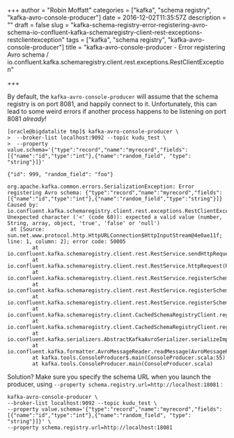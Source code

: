 +++
author = "Robin Moffatt"
categories = ["kafka", "schema registry", "kafka-avro-console-producer"]
date = 2016-12-02T11:35:57Z
description = ""
draft = false
slug = "kafka-schema-registry-error-registering-avro-schema-io-confluent-kafka-schemaregistry-client-rest-exceptions-restclientexception"
tags = ["kafka", "schema registry", "kafka-avro-console-producer"]
title = "kafka-avro-console-producer - Error registering Avro schema / io.confluent.kafka.schemaregistry.client.rest.exceptions.RestClientException"

+++

By default, the `kafka-avro-console-producer` will assume that the schema registry is on port 8081, and happily connect to it. Unfortunately, this can lead to some weird errors if another process happens to be listening on port 8081 _already_!

```
[oracle@bigdatalite tmp]$ kafka-avro-console-producer \
>  --broker-list localhost:9092 --topic kudu_test \
>  --property value.schema='{"type":"record","name":"myrecord","fields":[{"name":"id","type":"int"},{"name":"random_field", "type": "string"}]}'

{"id": 999, "random_field": "foo"}

org.apache.kafka.common.errors.SerializationException: Error registering Avro schema: {"type":"record","name":"myrecord","fields":[{"name":"id","type":"int"},{"name":"random_field","type":"string"}]}
Caused by: io.confluent.kafka.schemaregistry.client.rest.exceptions.RestClientException: Unexpected character ('<' (code 60)): expected a valid value (number, String, array, object, 'true', 'false' or 'null')
 at [Source: sun.net.www.protocol.http.HttpURLConnection$HttpInputStream@4e0ae11f; line: 1, column: 2]; error code: 50005
        at io.confluent.kafka.schemaregistry.client.rest.RestService.sendHttpRequest(RestService.java:170)
        at io.confluent.kafka.schemaregistry.client.rest.RestService.httpRequest(RestService.java:187)
        at io.confluent.kafka.schemaregistry.client.rest.RestService.registerSchema(RestService.java:238)
        at io.confluent.kafka.schemaregistry.client.rest.RestService.registerSchema(RestService.java:230)
        at io.confluent.kafka.schemaregistry.client.rest.RestService.registerSchema(RestService.java:225)
        at io.confluent.kafka.schemaregistry.client.CachedSchemaRegistryClient.registerAndGetId(CachedSchemaRegistryClient.java:59)
        at io.confluent.kafka.schemaregistry.client.CachedSchemaRegistryClient.register(CachedSchemaRegistryClient.java:91)
        at io.confluent.kafka.serializers.AbstractKafkaAvroSerializer.serializeImpl(AbstractKafkaAvroSerializer.java:72)
        at io.confluent.kafka.formatter.AvroMessageReader.readMessage(AvroMessageReader.java:158)
        at kafka.tools.ConsoleProducer$.main(ConsoleProducer.scala:55)
        at kafka.tools.ConsoleProducer.main(ConsoleProducer.scala)
```

Solution? Make sure you specify the schema URL when you launch the producer, using `--property schema.registry.url=http://localhost:18081` : 

```
kafka-avro-console-producer \
--broker-list localhost:9092 --topic kudu_test \
--property value.schema='{"type":"record","name":"myrecord","fields":[{"name":"id","type":"int"},{"name":"random_field", "type": "string"}]}' \
--property schema.registry.url=http://localhost:18081
```